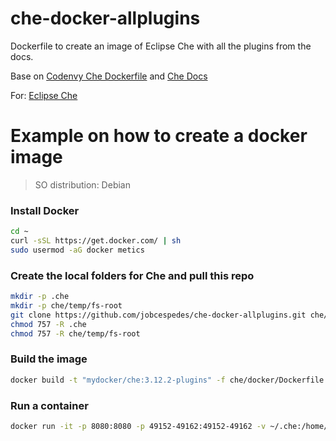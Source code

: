 # che-docker-allplugins
Dockerfile to create an image of Eclipse Che with all the plugins from the docs.

Base on [Codenvy Che Dockerfile](https://github.com/codenvy/dockerfiles/tree/master/base/che) and [Che Docs](https://eclipse-che.readme.io/docs/plug-ins)

For: [Eclipse Che](http://www.eclipse.org/che/)

# Example on how to create a docker image
> SO distribution: Debian
### Install Docker
```bash
cd ~
curl -sSL https://get.docker.com/ | sh
sudo usermod -aG docker metics
```
### Create the local folders for Che and pull this repo
```bash
mkdir -p .che
mkdir -p che/temp/fs-root
git clone https://github.com/jobcespedes/che-docker-allplugins.git che/docker
chmod 757 -R .che
chmod 757 -R che/temp/fs-root
```
### Build the image
```bash
docker build -t "mydocker/che:3.12.2-plugins" -f che/docker/Dockerfile che/docker
```
### Run a container
```bash
docker run -it -p 8080:8080 -p 49152-49162:49152-49162 -v ~/.che:/home/user/.che -v ~/che/temp/fs-root:/home/user/che/temp/fs-root -v ~/.che:/home/user/che/temp/local-storage mydocker/che:addplugins
```
